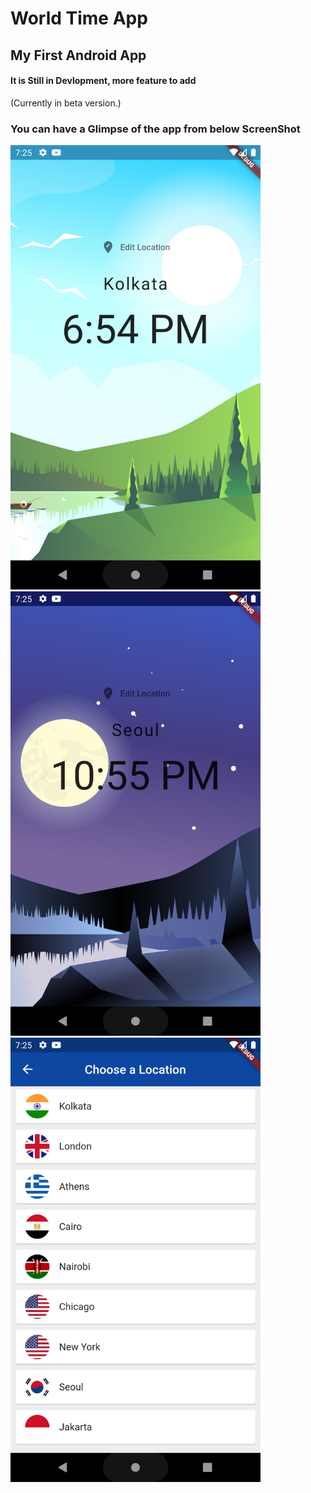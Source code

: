 # World Time App

## My First Android App

#### It is Still in Devlopment, more feature to add
(Currently in beta version.)

### You can have a Glimpse of the app from below ScreenShot

<img src="assets/1.png" width="400px">
<img src="assets/2.png" width="400px">
<img src="assets/3.png" width="400px">
